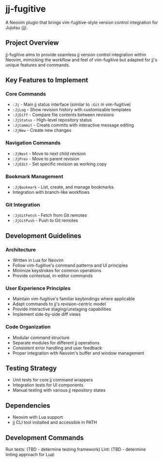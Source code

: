 # jj-fugitive

A Neovim plugin that brings vim-fugitive-style version control integration for Jujutsu (jj).

## Project Overview

jj-fugitive aims to provide seamless jj version control integration within Neovim, mimicking the workflow and feel of vim-fugitive but adapted for jj's unique features and commands.

## Key Features to Implement

### Core Commands
- `:Jj` - Main jj status interface (similar to `:Git` in vim-fugitive)
- `:JjLog` - Show revision history with customizable templates
- `:JjDiff` - Compare file contents between revisions
- `:JjStatus` - High-level repository status
- `:JjCommit` - Create commits with interactive message editing
- `:JjNew` - Create new changes

### Navigation Commands
- `:JjNext` - Move to next child revision
- `:JjPrev` - Move to parent revision
- `:JjEdit` - Set specific revision as working copy

### Bookmark Management
- `:JjBookmark` - List, create, and manage bookmarks
- Integration with branch-like workflows

### Git Integration
- `:JjGitFetch` - Fetch from Git remotes
- `:JjGitPush` - Push to Git remotes

## Development Guidelines

### Architecture
- Written in Lua for Neovim
- Follow vim-fugitive's command patterns and UI principles
- Minimize keystrokes for common operations
- Provide contextual, in-editor commands

### User Experience Principles
- Maintain vim-fugitive's familiar keybindings where applicable
- Adapt commands to jj's revision-centric model
- Provide interactive staging/unstaging capabilities
- Implement side-by-side diff views

### Code Organization
- Modular command structure
- Separate modules for different jj operations
- Consistent error handling and user feedback
- Proper integration with Neovim's buffer and window management

## Testing Strategy
- Unit tests for core jj command wrappers
- Integration tests for UI components
- Manual testing with various jj repository states

## Dependencies
- Neovim with Lua support
- jj CLI tool installed and accessible in PATH

## Development Commands
Run tests: (TBD - determine testing framework)
Lint: (TBD - determine linting approach for Lua)